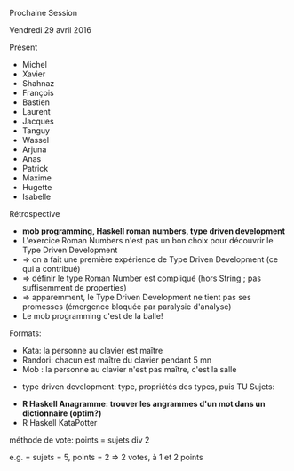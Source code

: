 Prochaine Session

Vendredi 29 avril 2016

Présent
- Michel
- Xavier
- Shahnaz
- François
- Bastien
- Laurent
- Jacques
- Tanguy
- Wassel
- Arjuna
- Anas
- Patrick
- Maxime
- Hugette
- Isabelle

Rétrospective
- **mob programming, Haskell roman numbers, type driven development**
- L'exercice Roman Numbers n'est pas un bon choix pour découvrir le Type Driven Development
- => on a fait une première expérience de Type Driven Development (ce qui a contribué)
- => définir le type Roman Number est compliqué (hors String ; pas suffisemment de properties)
- => apparemment, le Type Driven Development ne tient pas ses promesses (émergence bloquée par paralysie d'analyse)
- Le mob programming c'est de la balle!

Formats:
- Kata:    la personne au clavier est maître
- Randori: chacun est maître du clavier pendant 5 mn
- Mob :    la personne au clavier n'est pas maître, c'est la salle

* type driven development: type, propriétés des types, puis TU
Sujets:
- **R Haskell Anagramme: trouver les angrammes d'un mot dans un dictionnaire (optim?)**
- R Haskell KataPotter

méthode de vote:
points = sujets div 2

e.g. = sujets = 5, points = 2 => 2 votes, à 1 et 2 points
